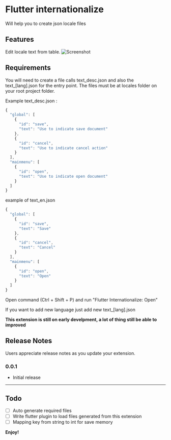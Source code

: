 # Flutter internationalize

Will help you to create json locale files

## Features

Edit locale text from table.
![Screenshot](https://user-images.githubusercontent.com/1171479/62420072-eee81100-b6b6-11e9-8fc1-0894359d1781.png)


## Requirements

You will need to create a file calls text_desc.json and also the text_[lang].json for the entry point.
The files must be at locales folder on your root project folder.

Example text_desc.json :
```javascript
{
  "global": [
    {
      "id": "save",
      "text": "Use to indicate save document"
    },
    {
      "id": "cancel",
      "text": "Use to indicate cancel action"
    }
  ],
  "mainmenu": [
    {
      "id": "open",
      "text": "Use to indicate open document"
    }
  ]
}
```

example of text_en.json
```javascript
{
  "global": [
    {
      "id": "save",
      "text": "Save"
    },
    {
      "id": "cancel",
      "text": "Cancel"
    }
  ],
  "mainmenu": [
    {
      "id": "open",
      "text": "Open"
    }
  ]
}
```

Open command (Ctrl + Shift + P) and run "Flutter Internationalize: Open"

If you want to add new language just add new text_[lang].json

**This extension is still on early develpment, a lot of thing still be able to improved**


## Release Notes

Users appreciate release notes as you update your extension.

### 0.0.1

- Initial release

-----------------------------------------------------------------------------------------------------------


## Todo

- [ ] Auto generate required files
- [ ] Write flutter plugin to load files generated from this extension
- [ ] Mapping key from string to int for save memory

**Enjoy!**
